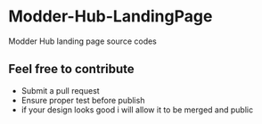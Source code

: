 # Modder-Hub-LandingPage
Modder Hub landing page source codes
## Feel free to contribute 
- Submit a pull request
- Ensure proper test before publish
- if your design looks good i will allow it to be merged and public 

